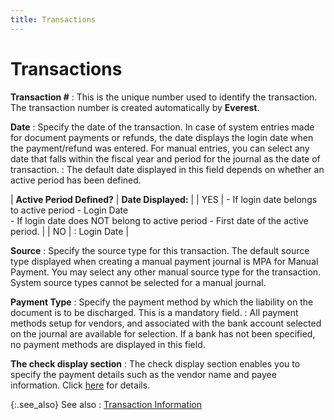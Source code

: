 ```yaml
---
title: Transactions
---
```


# Transactions


**Transaction #**
: This is the unique number used to identify the transaction.  The transaction number is created automatically by **Everest**.


**Date**
: Specify the date of the transaction. In case of  system entries made for document payments or refunds, the date displays  the login date when the payment/refund was entered. For manual entries,  you can select any date that falls within the fiscal year and period for  the journal as the date of transaction.
: The default date displayed in this field depends  on whether an active period has been defined.


| **Active Period Defined?** | **Date Displayed:** |
| YES | - If login date  belongs to active period - Login  Date<br/>- If login date  does NOT belong to active period - First date of the active period. |
| NO | : Login  Date |



**Source**
: Specify the source type for this transaction. The  default source type displayed when creating a manual payment journal is  MPA for Manual  Payment. You may select any other manual source type for the transaction.  System source types cannot be selected for a manual journal.


**Payment Type**
: Specify the payment method by which the liability  on the document is to be discharged. This is a mandatory field.
: All payment methods setup for vendors, and associated  with the bank account selected on the journal are available for selection.  If a bank has not been specified, no payment methods are displayed in  this field.


**The check display section**
: The check display section enables you to specify  the payment details such as the vendor name and payee information. Click  [here]({{site.acc_baseurl}}/misc/the_check_display_section_payment_journal_steps.html)  for details.


{:.see_also}
See also
: [Transaction  Information]({{site.acc_baseurl}}/vendor-payments-and-refunds/payment-jrnl-dtls/transaction-entries/other_columns_in_transaction_entries_manpmtjrnl.html)
